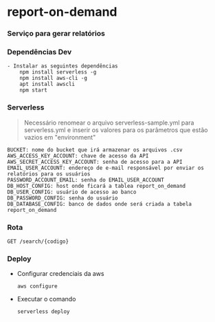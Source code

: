 # report-on-demand

### Serviço para gerar relatórios

### Dependências Dev
    - Instalar as seguintes dependências
        npm install serverless -g
        npm install aws-cli -g
        apt install awscli
        npm start

### Serverless

> Necessário renomear o arquivo serverless-sample.yml para serverless.yml e inserir os valores para os parâmetros que estão vazios em "environment"  

    BUCKET: nome do bucket que irá armazenar os arquivos .csv
    AWS_ACCESS_KEY_ACCOUNT: chave de acesso da API
    AWS_SECRET_ACCESS_KEY_ACCOUNT: senha de acesso para a API
    EMAIL_USER_ACCOUNT: endereço de e-mail responsável por enviar os relatórios para os usuários 
    PASSWORD_ACCOUNT_EMAIL: senha do EMAIL_USER_ACCOUNT
    DB_HOST_CONFIG: host onde ficará a tablea report_on_demand
    DB_USER_CONFIG: usuário de acesso ao banco
    DB_PASSWORD_CONFIG: senha do usuário
    DB_DATABASE_CONFIG: banco de dados onde será criada a tabela report_on_demand
    
### Rota
    
    GET /search/{codigo}
    
### Deploy
    
  - Configurar credenciais da aws
  
        aws configure
        
  - Executar o comando
  
        serverless deploy
